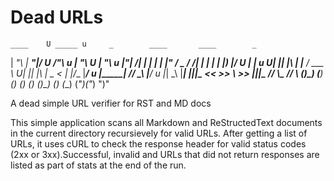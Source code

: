# Dead URLs

    ____    U _____ u     _        ____       ____        _
   |  _"\   \| ___"|/ U  /"\  u   |  _"\   U |  _"\ u    |"|
  /| | | |   |  _|"    \/ _ \/   /| | | |   \| |_) |/  U | | u
  U| |_| |\  | |___    / ___ \   U| |_| |\   |  _ <     \| |/__
   |____/ u  |_____|  /_/   \_\   |____/ u   |_| \_\     |_____|
    |||_     <<   >>   \\    >>    |||_      //   \\_    //  \\ 
   (__)_)   (__) (__) (__)  (__)  (__)_)    (__)  (__)  (_")("_) ")"


A dead simple URL verifier for RST and MD docs


This simple application scans all Markdown and ReStructedText
documents in the current directory recursievely for valid URLs.
After getting a list of URLs, it uses cURL to check the response
header for valid status codes (2xx or 3xx).Successful, invalid and
URLs that did not return responses are listed as part of stats at
the end of the run.
